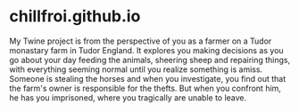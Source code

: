 # chillfroi.github.io
My Twine project is from the perspective of you as a farmer on a Tudor monastary farm in Tudor England. It explores you making decisions as you go about your day feeding the animals, sheering sheep and repairing things, with everything seeming normal until you realize something is amiss. 
Someone is stealing the horses and when you investigate, you find out that the farm's owner is responsible for the thefts. But when you confront him, he has you imprisoned, where you tragically are unable to leave. 
